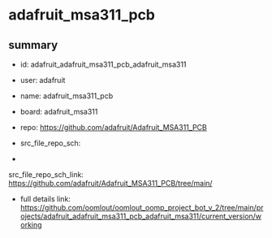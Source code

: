 # adafruit_msa311_pcb
 
## summary 
* id: adafruit_adafruit_msa311_pcb_adafruit_msa311
* user: adafruit
* name: adafruit_msa311_pcb
* board: adafruit_msa311
* repo: https://github.com/adafruit/Adafruit_MSA311_PCB



* src_file_repo_sch: 
*
 src_file_repo_sch_link: https://github.com/adafruit/Adafruit_MSA311_PCB/tree/main/
* full details link: https://github.com/oomlout/oomlout_oomp_project_bot_v_2/tree/main/projects/adafruit_adafruit_msa311_pcb_adafruit_msa311/current_version/working  






